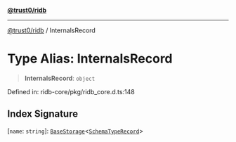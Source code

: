 [**@trust0/ridb**](../README.md)

***

[@trust0/ridb](../README.md) / InternalsRecord

# Type Alias: InternalsRecord

> **InternalsRecord**: `object`

Defined in: ridb-core/pkg/ridb\_core.d.ts:148

## Index Signature

\[`name`: `string`\]: [`BaseStorage`](../classes/BaseStorage.md)\<[`SchemaTypeRecord`](SchemaTypeRecord.md)\>
